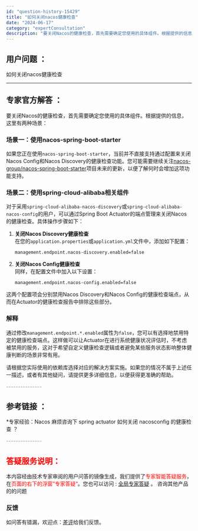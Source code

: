 ```yaml
---
id: "question-history-15429"
title: "如何关闭nacos健康检查"
date: "2024-06-17"
category: "expertConsultation"
description: "要关闭Nacos的健康检查，首先需要确定您使用的具体组件。根据提供的信息，这里有两种场景：### 场景一：使用nacos-spring-boot-starter如果您正在使用`nacos-spring-boot-starter`，当前并不直接支持通过配置来关闭Nacos Config和Nacos D"
---
```


## 用户问题 ： 
 如何关闭nacos健康检查  

---------------
## 专家官方解答 ：

要关闭Nacos的健康检查，首先需要确定您使用的具体组件。根据提供的信息，这里有两种场景：

### 场景一：使用nacos-spring-boot-starter
如果您正在使用`nacos-spring-boot-starter`，当前并不直接支持通过配置来关闭Nacos Config和Nacos Discovery的健康检查功能。您可能需要继续关注[nacos-group/nacos-spring-boot-starter](https://github.com/nacos-group/nacos-spring-boot-project)项目未来的更新，以便了解何时会增加这项功能支持。

### 场景二：使用spring-cloud-alibaba相关组件
对于采用`spring-cloud-alibaba-nacos-discovery`或`spring-cloud-alibaba-nacos-config`的用户，可以通过Spring Boot Actuator的端点管理来关闭Nacos的健康检查。具体操作步骤如下：

1. **关闭Nacos Discovery健康检查**  
   在您的`application.properties`或`application.yml`文件中，添加如下配置：
   ```properties
   management.endpoint.nacos-discovery.enabled=false
   ```
   
2. **关闭Nacos Config健康检查**  
   同样，在配置文件中加入以下设置：
   ```properties
   management.endpoint.nacos-config.enabled=false
   ```

这两个配置项会分别禁用Nacos Discovery和Nacos Config的健康检查端点，从而在Actuator的健康检查报告中排除这些部分。

### 解释
通过修改`management.endpoint.*.enabled`属性为`false`，您可以有选择地禁用特定的健康检查端点。这样做可以让Actuator在进行系统健康状况评估时，不考虑被禁用的服务，这对于希望自定义健康检查逻辑或者避免某些服务状态影响整体健康判断的场景非常有用。

请根据您实际使用的依赖库选择对应的解决方案实施。如果您的情况不属于上述任一描述，或者有其他疑问，请提供更多详细信息，以便获得更准确的帮助。


<font color="#949494">---------------</font> 


## 参考链接 ：

*专家经验：Nacos 麻烦咨询下 spring actuator 如何关闭 nacosconfig 的健康检查 ？ 


 <font color="#949494">---------------</font> 
 


## <font color="#FF0000">答疑服务说明：</font> 

本内容经由技术专家审阅的用户问答的镜像生成，我们提供了<font color="#FF0000">专家智能答疑服务</font>，在<font color="#FF0000">页面的右下的浮窗”专家答疑“</font>。您也可以访问 : [全局专家答疑](https://answer.opensource.alibaba.com/docs/intro) 。 咨询其他产品的的问题

### 反馈
如问答有错漏，欢迎点：[差评](https://ai.nacos.io/user/feedbackByEnhancerGradePOJOID?enhancerGradePOJOId=15499)给我们反馈。
